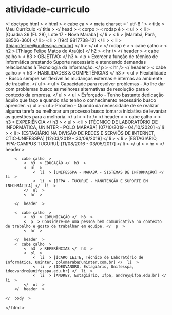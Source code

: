 # atividade-curriculo
<! doctype html >
<  html  >
    <  cabe ça  >
        <  meta   charset = ' utf-8 ' >
        <  title  > Meu Currículo </  title  >
    </  head  >
    <  corpo  >
            <  rodap é  >
                    <  ul  >
                            <  li  > [Quadra 36 (Fl. 28), Lote 17 - Nova Marabá] </  li  >
                            <  li  > [Marabá, Pará, 68506-360] </  li  >
                            <  li  > [(94) 9817738-12] </  li  >
                            <  li  > [thiagofelipe@unifesspa.edu.br] </  li  >
                        </  ul  >
                </  rodap é >
        <  cabe çalho  >
            <  h2  > [Thiago Felipe Matos de Araújo] </  h2  >
            <  hr />
        </  header  >
        <  cabe çalho  >
            <  h3  > OBJETIVO: </  h3  >  <  p  > Exercer a função de técnico de informática prestando Suporte necessário e atendendo demandas relacionadas à Tecnologia da Informação. </  p  >
            <  hr />
        </  header  >
        <  cabe çalho  >
            <  h3  > HABILIDADES & COMPETÊNCIAS </  h3  >
            <  ul  > Flexibilidade - Busco sempre ser flexível às mudanças externas e internas ao ambiente de trabalho. </  ul  >
            <  ul  > Capacidade para resolver problemas - Ao lhe dar com problemas busco as melhores alternativas de resolução para o contexto da empresa. </  ul  >
            <  ul  > Esforçado - Tenho bastante dedicação àquilo que faço e quando não tenho o conhecimento necessário busco aprender. </  ul  >
            <  ul  > Proativo - Quando da necessidade de se realizar alguma tarefa ou melhorar um processo busco tomar a iniciativa de levantar as questões para a melhoria. </  ul  >
            <  hr />
        </  header  >
        <  cabe çalho  >
            <  h3  > EXPERIÊNCIA </  h3  >
            <  ul  >
                <  li  > [TÉCNICO DE LABORATÓRIO DE INFORMÁTICA, UNINTER - POLO MARABÁ] [07/10/2019 - 04/10/2020] </  li  >
                <  li  > [ESTAGIÁRIO NA DIVISÃO DE REDES E SERVIÕS DE INTERNET, CTIC-UNIFESSPA] [12/03/2019 - 30/09/2019] </  li  >
                <  li  > [ESTAGIÁRIO, IFPA-CAMPUS TUCURUÍ] [11/08/2016 - 03/05/2017] </  li  >
            </  ul  >
            <  hr  >
        </  header  >

        <  cabe çalho  >
            <  h3  > EDUCAÇÃO </  h3  >
            <  ul  >
                <  li  > [UNIFESSPA - MARABÁ - SISTEMAS DE INFORMAÇÃO] </  li  >
                <  li  > [IFPA - TUCURUÍ - MANUTENÇÃO E SUPORTE EM INFORMÁTICA] </  li  >
            </  ul  >
            <  hr  >

        </  header  >

        <  cabe çalho  >
            <  h3  > COMUNICAÇÃO </  h3  >
            <  p  > Considere-me uma pessoa bem comunicativa no contexto de trabalho e gosto de trabalhar em equipe. </  p  >
            <  hr  >
                 
        </  header  >
        <  cabe çalho  >
            <  h3  > REFERÊNCIAS </  h3  >
            <  ol  >
                <  li  > [ÍCARO LEITE, Técnico de Laboratório de Informática, Uninter, polomaraba@uninter.com.br] </  li  >
                <  li  > [IDEOVANDRO, Estagiário, Unifesspa, ideovandro@unifesspa.edu.br] </  li  >
                <  li  > [ANDREY, Estagiário, Ifpa, andrey@ifpa.edu.br] </  li  >
            </  ol  >
        </  header  >
        
    </  body  >
</  html  >
